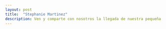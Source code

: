 ```yaml
---
layout: post
title:  "Stephanie Martinez"
description: Ven y comparte con nosotros la llegada de nuestra pequeña Juliette
---
```

